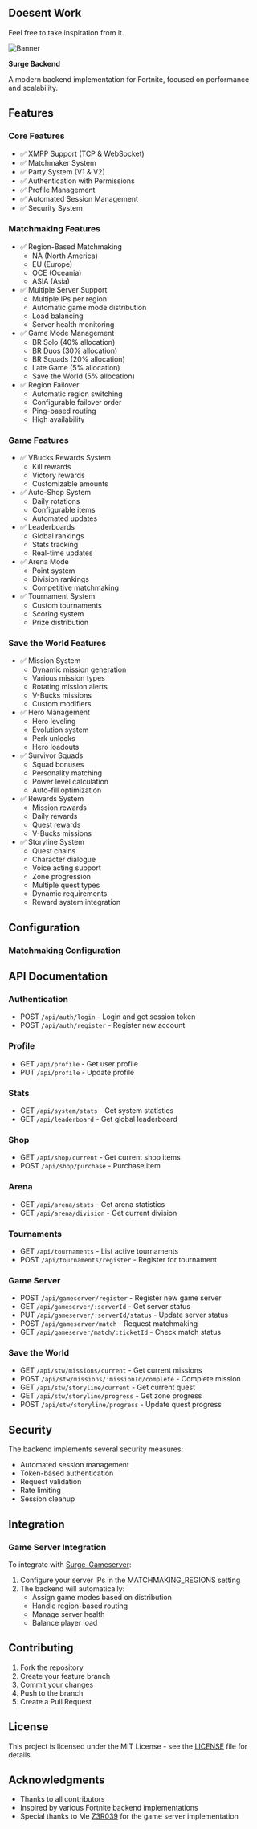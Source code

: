 ## Doesent Work
Feel free to take inspiration from it.

![Banner](https://cdn2.unrealengine.com/13br-galaxycup-newsheader-1900x600-1900x600-482668392.jpg)

**Surge Backend**

A modern backend implementation for Fortnite, focused on performance and scalability.

## Features

### Core Features
- ✅ XMPP Support (TCP & WebSocket)
- ✅ Matchmaker System
- ✅ Party System (V1 & V2)
- ✅ Authentication with Permissions
- ✅ Profile Management
- ✅ Automated Session Management
- ✅ Security System

### Matchmaking Features
- ✅ Region-Based Matchmaking
  - NA (North America)
  - EU (Europe)
  - OCE (Oceania)
  - ASIA (Asia)
- ✅ Multiple Server Support
  - Multiple IPs per region
  - Automatic game mode distribution
  - Load balancing
  - Server health monitoring
- ✅ Game Mode Management
  - BR Solo (40% allocation)
  - BR Duos (30% allocation)
  - BR Squads (20% allocation)
  - Late Game (5% allocation)
  - Save the World (5% allocation)
- ✅ Region Failover
  - Automatic region switching
  - Configurable failover order
  - Ping-based routing
  - High availability

### Game Features
- ✅ VBucks Rewards System
  - Kill rewards
  - Victory rewards
  - Customizable amounts
- ✅ Auto-Shop System
  - Daily rotations
  - Configurable items
  - Automated updates
- ✅ Leaderboards
  - Global rankings
  - Stats tracking
  - Real-time updates
- ✅ Arena Mode
  - Point system
  - Division rankings
  - Competitive matchmaking
- ✅ Tournament System
  - Custom tournaments
  - Scoring system
  - Prize distribution

### Save the World Features
- ✅ Mission System
  - Dynamic mission generation
  - Various mission types
  - Rotating mission alerts
  - V-Bucks missions
  - Custom modifiers
- ✅ Hero Management
  - Hero leveling
  - Evolution system
  - Perk unlocks
  - Hero loadouts
- ✅ Survivor Squads
  - Squad bonuses
  - Personality matching
  - Power level calculation
  - Auto-fill optimization
- ✅ Rewards System
  - Mission rewards
  - Daily rewards
  - Quest rewards
  - V-Bucks missions
- ✅ Storyline System
  - Quest chains
  - Character dialogue
  - Voice acting support
  - Zone progression
  - Multiple quest types
  - Dynamic requirements
  - Reward system integration

## Configuration

### Matchmaking Configuration


## API Documentation

### Authentication
- POST `/api/auth/login` - Login and get session token
- POST `/api/auth/register` - Register new account

### Profile
- GET `/api/profile` - Get user profile
- PUT `/api/profile` - Update profile

### Stats
- GET `/api/system/stats` - Get system statistics
- GET `/api/leaderboard` - Get global leaderboard

### Shop
- GET `/api/shop/current` - Get current shop items
- POST `/api/shop/purchase` - Purchase item

### Arena
- GET `/api/arena/stats` - Get arena statistics
- GET `/api/arena/division` - Get current division

### Tournaments
- GET `/api/tournaments` - List active tournaments
- POST `/api/tournaments/register` - Register for tournament

### Game Server
- POST `/api/gameserver/register` - Register new game server
- GET `/api/gameserver/:serverId` - Get server status
- PUT `/api/gameserver/:serverId/status` - Update server status
- POST `/api/gameserver/match` - Request matchmaking
- GET `/api/gameserver/match/:ticketId` - Check match status

### Save the World
- GET `/api/stw/missions/current` - Get current missions
- POST `/api/stw/missions/:missionId/complete` - Complete mission
- GET `/api/stw/storyline/current` - Get current quest
- GET `/api/stw/storyline/progress` - Get zone progress
- POST `/api/stw/storyline/progress` - Update quest progress

## Security

The backend implements several security measures:
- Automated session management
- Token-based authentication
- Request validation
- Rate limiting
- Session cleanup

## Integration

### Game Server Integration
To integrate with [Surge-Gameserver](https://github.com/Z3R039/Surge-Gameserver):
1. Configure your server IPs in the MATCHMAKING_REGIONS setting
2. The backend will automatically:
   - Assign game modes based on distribution
   - Handle region-based routing
   - Manage server health
   - Balance player load

## Contributing

1. Fork the repository
2. Create your feature branch
3. Commit your changes
4. Push to the branch
5. Create a Pull Request

## License

This project is licensed under the MIT License - see the [LICENSE](LICENSE) file for details.

## Acknowledgments

- Thanks to all contributors
- Inspired by various Fortnite backend implementations
- Special thanks to Me [Z3R039](https://github.com/Z3R039) for the game server implementation